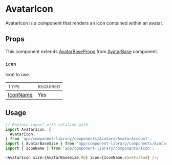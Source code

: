 # AvatarIcon

AvatarIcon is a component that renders an icon contained within an avatar.

## Props

This component extends [AvatarBaseProps](../AvatarBase/AvatarBase.types.ts#L18) from [AvatarBase](../Avatar/Avatar.tsx) component.

### `icon`

Icon to use.

| <span style="color:gray;font-size:14px">TYPE</span> | <span style="color:gray;font-size:14px">REQUIRED</span> |
| :-------------------------------------------------- | :------------------------------------------------------ |
| [IconName](../Icon/Icon.types.ts#L53)               | Yes                                                     |

## Usage

```javascript
// Replace import with relative path.
import AvatarIcon, {
  AvatarIcon,
} from 'app/component-library/components/Avatars/AvatarAccount';
import { AvatarBaseSize } from 'app/component-library/components/Avatars/AvatarBase';
import { IconName } from 'app/component-library/components/Icon';

<AvatarIcon size={AvatarBaseSize.Md} icon={IconName.BankFilled} />;
```

